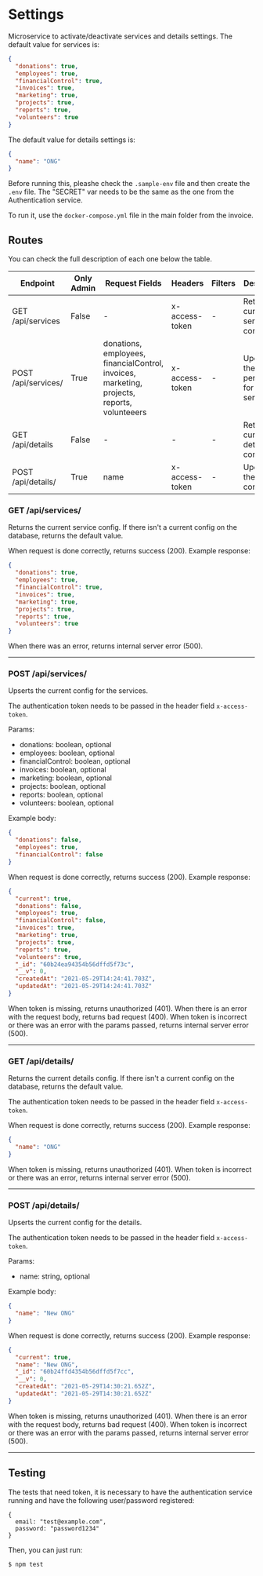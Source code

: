 # Settings

Microservice to activate/deactivate services and details settings.
The default value for services is:

```json
{
  "donations": true,
  "employees": true,
  "financialControl": true,
  "invoices": true,
  "marketing": true,
  "projects": true,
  "reports": true,
  "volunteers": true
}
```

The default value for details settings is:

```json
{
  "name": "ONG"
}
```

Before running this, pleashe check the `.sample-env` file and then create the `.env` file. The "SECRET" var needs to be the same as the one from the Authentication service.

To run it, use the `docker-compose.yml` file in the main folder from the invoice.

## Routes

You can check the full description of each one below the table.

| Endpoint            | Only Admin | Request Fields                                                                              | Headers        | Filters | Description                              |
| ------------------- | ---------- | ------------------------------------------------------------------------------------------- | -------------- | ------- | ---------------------------------------- |
| GET /api/services   | False      | -                                                                                           | x-access-token | -       | Returns the current service config       |
| POST /api/services/ | True       | donations, employees, financialControl, invoices, marketing, projects, reports, volunteeers | x-access-token | -       | Updates the permissions for the services |
| GET /api/details    | False      | -                                                                                           | -              | -       | Returns the current details config       |
| POST /api/details/  | True       | name                                                                                        | x-access-token | -       | Updates the details configs              |

### GET /api/services/

Returns the current service config. If there isn't a current config on the database, returns the default value.

When request is done correctly, returns success (200). Example response:

```json
{
  "donations": true,
  "employees": true,
  "financialControl": true,
  "invoices": true,
  "marketing": true,
  "projects": true,
  "reports": true,
  "volunteers": true
}
```

When there was an error, returns internal server error (500).

---

### POST /api/services/

Upserts the current config for the services.

The authentication token needs to be passed in the header field `x-access-token`.

Params:

- donations: boolean, optional
- employees: boolean, optional
- financialControl: boolean, optional
- invoices: boolean, optional
- marketing: boolean, optional
- projects: boolean, optional
- reports: boolean, optional
- volunteers: boolean, optional

Example body:

```json
{
  "donations": false,
  "employees": true,
  "financialControl": false
}
```

When request is done correctly, returns success (200). Example response:

```json
{
  "current": true,
  "donations": false,
  "employees": true,
  "financialControl": false,
  "invoices": true,
  "marketing": true,
  "projects": true,
  "reports": true,
  "volunteers": true,
  "_id": "60b24ea94354b56dffd5f73c",
  "__v": 0,
  "createdAt": "2021-05-29T14:24:41.703Z",
  "updatedAt": "2021-05-29T14:24:41.703Z"
}
```

When token is missing, returns unauthorized (401). When there is an error with the request body, returns bad request (400). When token is incorrect or there was an error with the params passed, returns internal server error (500).

---

### GET /api/details/

Returns the current details config. If there isn't a current config on the database, returns the default value.

The authentication token needs to be passed in the header field `x-access-token`.

When request is done correctly, returns success (200). Example response:

```json
{
  "name": "ONG"
}
```

When token is missing, returns unauthorized (401). When token is incorrect or there was an error, returns internal server error (500).

---

### POST /api/details/

Upserts the current config for the details.

The authentication token needs to be passed in the header field `x-access-token`.

Params:

- name: string, optional

Example body:

```json
{
  "name": "New ONG"
}
```

When request is done correctly, returns success (200). Example response:

```json
{
  "current": true,
  "name": "New ONG",
  "_id": "60b24ffd4354b56dffd5f7cc",
  "__v": 0,
  "createdAt": "2021-05-29T14:30:21.652Z",
  "updatedAt": "2021-05-29T14:30:21.652Z"
}
```

When token is missing, returns unauthorized (401). When there is an error with the request body, returns bad request (400). When token is incorrect or there was an error with the params passed, returns internal server error (500).

---

## Testing

The tests that need token, it is necessary to have the authentication service running and have the following user/password registered:

```
{
  email: "test@example.com",
  password: "password1234"
}
```

Then, you can just run:

```
$ npm test
```
